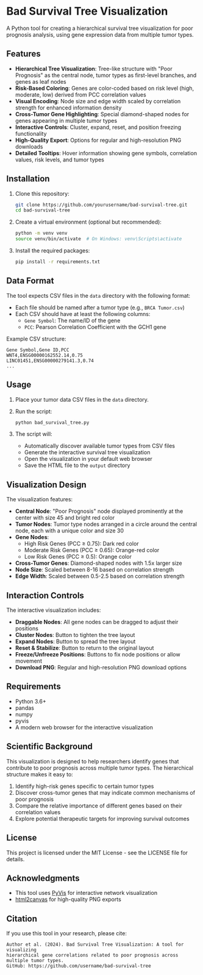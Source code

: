 # Bad Survival Tree Visualization

A Python tool for creating a hierarchical survival tree visualization for poor prognosis analysis, using gene expression data from multiple tumor types.

## Features

- **Hierarchical Tree Visualization**: Tree-like structure with "Poor Prognosis" as the central node, tumor types as first-level branches, and genes as leaf nodes
- **Risk-Based Coloring**: Genes are color-coded based on risk level (high, moderate, low) derived from PCC correlation values
- **Visual Encoding**: Node size and edge width scaled by correlation strength for enhanced information density
- **Cross-Tumor Gene Highlighting**: Special diamond-shaped nodes for genes appearing in multiple tumor types
- **Interactive Controls**: Cluster, expand, reset, and position freezing functionality
- **High-Quality Export**: Options for regular and high-resolution PNG downloads
- **Detailed Tooltips**: Hover information showing gene symbols, correlation values, risk levels, and tumor types

## Installation

1. Clone this repository:
   ```bash
   git clone https://github.com/yourusername/bad-survival-tree.git
   cd bad-survival-tree
   ```

2. Create a virtual environment (optional but recommended):
   ```bash
   python -m venv venv
   source venv/bin/activate  # On Windows: venv\Scripts\activate
   ```

3. Install the required packages:
   ```bash
   pip install -r requirements.txt
   ```

## Data Format

The tool expects CSV files in the `data` directory with the following format:

- Each file should be named after a tumor type (e.g., `BRCA Tumor.csv`)
- Each CSV should have at least the following columns:
  - `Gene Symbol`: The name/ID of the gene
  - `PCC`: Pearson Correlation Coefficient with the GCH1 gene

Example CSV structure:
```
Gene Symbol,Gene ID,PCC
WNT4,ENSG00000162552.14,0.75
LINC01451,ENSG00000279141.3,0.74
...
```

## Usage

1. Place your tumor data CSV files in the `data` directory.

2. Run the script:
   ```bash
   python bad_survival_tree.py
   ```

3. The script will:
   - Automatically discover available tumor types from CSV files
   - Generate the interactive survival tree visualization
   - Open the visualization in your default web browser
   - Save the HTML file to the `output` directory

## Visualization Design

The visualization features:

- **Central Node**: "Poor Prognosis" node displayed prominently at the center with size 45 and bright red color
- **Tumor Nodes**: Tumor type nodes arranged in a circle around the central node, each with a unique color and size 30
- **Gene Nodes**: 
  - High Risk Genes (PCC ≥ 0.75): Dark red color
  - Moderate Risk Genes (PCC ≥ 0.65): Orange-red color
  - Low Risk Genes (PCC ≥ 0.5): Orange color
- **Cross-Tumor Genes**: Diamond-shaped nodes with 1.5x larger size
- **Node Size**: Scaled between 8-16 based on correlation strength
- **Edge Width**: Scaled between 0.5-2.5 based on correlation strength

## Interaction Controls

The interactive visualization includes:

- **Draggable Nodes**: All gene nodes can be dragged to adjust their positions
- **Cluster Nodes**: Button to tighten the tree layout
- **Expand Nodes**: Button to spread the tree layout
- **Reset & Stabilize**: Button to return to the original layout
- **Freeze/Unfreeze Positions**: Buttons to fix node positions or allow movement
- **Download PNG**: Regular and high-resolution PNG download options

## Requirements

- Python 3.6+
- pandas
- numpy
- pyvis
- A modern web browser for the interactive visualization

## Scientific Background

This visualization is designed to help researchers identify genes that contribute to poor prognosis across multiple tumor types. The hierarchical structure makes it easy to:

1. Identify high-risk genes specific to certain tumor types
2. Discover cross-tumor genes that may indicate common mechanisms of poor prognosis
3. Compare the relative importance of different genes based on their correlation values
4. Explore potential therapeutic targets for improving survival outcomes

## License

This project is licensed under the MIT License - see the LICENSE file for details.

## Acknowledgments

- This tool uses [PyVis](https://pyvis.readthedocs.io/) for interactive network visualization
- [html2canvas](https://html2canvas.hertzen.com/) for high-quality PNG exports

## Citation

If you use this tool in your research, please cite:

```
Author et al. (2024). Bad Survival Tree Visualization: A tool for visualizing 
hierarchical gene correlations related to poor prognosis across multiple tumor types.
GitHub: https://github.com/username/bad-survival-tree
``` 